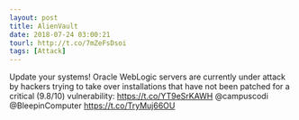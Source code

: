 ```yaml
---
layout: post
title: AlienVault
date: 2018-07-24 03:00:21
tourl: http://t.co/7mZeFsDsoi
tags: [Attack]
---
```

Update your systems! Oracle WebLogic servers are currently under attack by hackers trying to take over installations that have not been patched for a critical (9.8/10) vulnerability: https://t.co/YT9eSrKAWH @campuscodi @BleepinComputer https://t.co/TryMuj66OU